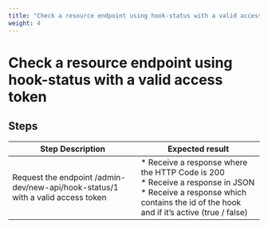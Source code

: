 ```yaml
---
title: "Check a resource endpoint using hook-status with a valid access token"
weight: 4
---
```


# Check a resource endpoint using hook-status with a valid access token
## Steps
| Step Description | Expected result |
| ----- | ----- |
| Request the endpoint /admin-dev/new-api/hook-status/1 with a valid access token | * Receive a response where the HTTP Code is 200<br> * Receive a response in JSON<br> * Receive a response which contains the id of the hook and if it’s active (true / false) |
